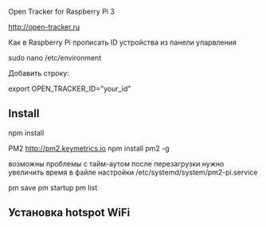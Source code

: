 Open Tracker for Raspberry Pi 3

http://open-tracker.ru


Как в Raspberry Pi прописать ID устройства из панели упарвления

sudo nano /etc/environment

Добавить строку:

export OPEN_TRACKER_ID="your_id"





## Install ##

npm install

PM2 http://pm2.keymetrics.io
npm install pm2 -g

возможны проблемы с тайм-аутом после перезагрузки
нужно увеличить время в файле настройки /etc/systemd/system/pm2-pi.service

pm save
pm startup
pm list



## Установка hotspot WiFi ##



